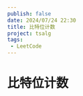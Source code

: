 ```yaml
---
publish: false
date: 2024/07/24 22:30
title: 比特位计数
project: tsalg
tags:
 - LeetCode
---
```


# 比特位计数
